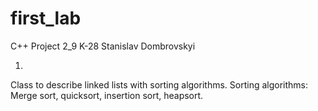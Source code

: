 # first_lab
C++
Project 2_9
K-28
Stanislav Dombrovskyi 


1)
Class to describe linked lists with sorting algorithms.
Sorting algorithms:
Merge sort, quicksort, insertion sort, heapsort.
